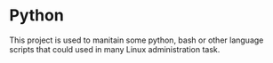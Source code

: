 # Python

This project is used to manitain some python, bash or other language scripts that could used in many Linux administration task. 
